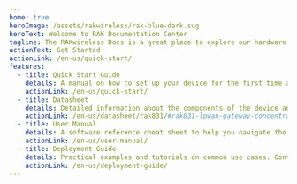 ```yaml
---
home: true
heroImage: /assets/rakwireless/rak-blue-dark.svg
heroText: Welcome to RAK Documentation Center
tagline: The RAKwireless Docs is a great place to explore our hardware, software and developer tools, and find all the information you need to get started in your LoRa® project!
actionText: Get Started
actionLink: /en-us/quick-start/
features:
  - title: Quick Start Guide
    details: A manual on how to set up your device for the first time and deploy with only its core functionality in mind.
    actionLink: /en-us/quick-start/
  - title: Datasheet
    details: Detailed information about the components of the device and its functionality.
    actionLink: /en-us/datasheet/rak831/#rak831-lpwan-gateway-concentrator
  - title: User Manual
    details: A software reference cheat sheet to help you navigate the firmware and interface of our devices.
    actionLink: /en-us/user-manual/
  - title: Deployment Guide
    details: Practical examples and tutorials on common use cases. Contains varied documents, specifically addressing one use case.
    actionLink: /en-us/deployment-guide/
---
```

